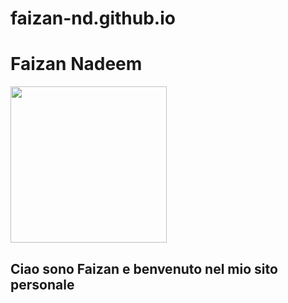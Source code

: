 # faizan-nd.github.io
<!DOCTYPE html>
<html>
  <head>
    <h1> Faizan Nadeem </h1>
    <img src="Files/Screenshot_20230517-215701_Video Player.jpg"  height="250px" width="250">
    <h2> Ciao sono Faizan e benvenuto nel mio sito personale </h2> 
  </head>
</html>
